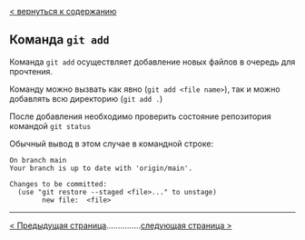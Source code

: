 [< вернуться к содержанию](./readme.md)

## Команда `git add`

Команда `git add` осуществляет добавление новых файлов в очередь для прочтения.

Команду можно вызвать как явно (`git add <file name>`), так и можно добавлять всю директорию (`git add .`)

После добавления необходимо проверить состояние репозитория командой `git status`

Обычный вывод в этом случае в командной строке:

```
On branch main
Your branch is up to date with 'origin/main'.

Changes to be committed:
  (use "git restore --staged <file>..." to unstage)
        new file:  <file>
```

---

[< Предыдущая страница](./03-init-command.md)...............[следующая страница >](./05-commit-command.md)
